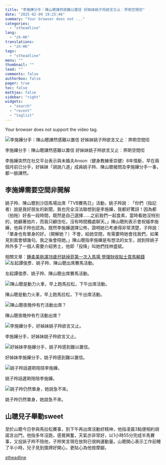 ```yaml
---
title: "李施嬅分手｜陳山聰譁然感難以置信 好姊妹姚子羚欲言又止︰畀啲空間佢"
date: "2025-02-09 19:25:46"
summary: "Your browser does not ..."
categories:
  - "stheadline"
lang:
  - "zh-HK"
translations:
  - "zh-HK"
tags:
  - "stheadline"
menu: ""
thumbnail: ""
lead: ""
comments: false
authorbox: false
pager: true
toc: false
mathjax: false
sidebar: "right"
widgets:
  - "search"
  - "recent"
  - "taglist"
---
```


Your browser does not support the video tag.



![李施嬅分手｜陳山聰譁然感難以置信 好姊妹姚子羚欲言又止︰畀啲空間佢](https://image.stheadline.com/f/680p0/0x0/100/none/3d958b1e63f2d08fe9514cb20c312718/stheadline/inewsmedia/20250209/_2025020919012689297.jpg)

李施嬅分手｜陳山聰譁然感難以置信 好姊妹姚子羚欲言又止︰畀啲空間佢




李施嬅突然在社交平台表示與未婚夫Anson（健身教練車崇健）8年情斷，早在兩個月前已分手，好姊妹「胡說八道」成員姚子羚、陳山聰被問及李施嬅分手一事，都一臉譁然。

李施嬅需要空間非開解
----------

姚子羚、陳山聰到沙田馬場出席「TVB賽馬日」活動，姚子羚說︰「你們（指記者）說是我好朋友的新聞，我也完全沒法聯想到是李施嬅，我都好驚訝！因為都（拍拖）好長一段時間，既然是自己選擇……之前我們一起食素，當時看她沒特別的，她顧著拍片，而我只顧住吃，沒有時間獨處聊天。」陳山聰則表示會祝福李施嬅，他與子羚也認為，既然李施嬅選擇公佈，證明她已考慮得非常清楚，子羚說：「單身也有單身的好。（開解她？）不會，給她空間，有需要時她會找我們，如果見到面會傾幾句。我之後會陪她。」陳山聰指李施嬅是有想法的女生，說到除姚子羚外多了一個人需要介紹男士，他即「投降」叫她們找林盛斌。

相關文章︰[鍾柔美剛滿18歲孖姚焯菲第一次入馬場 學理財收貼士買馬輸錢](https://www.stheadline.com/film-drama/3427087/%E9%8D%BE%E6%9F%94%E7%BE%8E%E5%89%9B%E6%BB%BF18%E6%AD%B2%E5%AD%96%E5%A7%9A%E7%84%AF%E8%8F%B2%E7%AC%AC%E4%B8%80%E6%AC%A1%E5%85%A5%E9%A6%AC%E5%A0%B4-%E5%AD%B8%E7%90%86%E8%B2%A1%E6%94%B6%E8%B2%BC%E5%A3%AB%E8%B2%B7%E9%A6%AC%E8%BC%B8%E9%8C%A2)
 ![左起譚俊彥、姚子羚、陳山聰出席賽馬活動。](https://image.hkhl.hk/f/1024p0/0x0/100/none/3de521a0e47176059f6f37f5046475ad/2025-02/KakaoTalk_20250209_155914765_20.jpg)


左起譚俊彥、姚子羚、陳山聰出席賽馬活動。



 ![陳山聰是動力火車，早上跑馬拉松，下午出席活動。](https://image.hkhl.hk/f/1024p0/0x0/100/none/36cbf5742f37067d2aaea9afbceb4d56/2025-02/KakaoTalk_20250209_155914765_22_1_.jpg)


陳山聰是動力火車，早上跑馬拉松，下午出席活動。



 ![陳山聰夜晚仲有冇活動出席？](https://image.hkhl.hk/f/1024p0/0x0/100/none/9c1b188fd6292d3c5cced5d091b87e21/2025-02/KakaoTalk_20250209_155914765_22.jpg)


陳山聰夜晚仲有冇活動出席？



 ![李施嬅分手，好姊妹姚子羚欲言又止。](https://image.hkhl.hk/f/1024p0/0x0/100/none/8ecb85c8d533276eb70e8f0d25d9a52b/2025-02/KakaoTalk_20250209_155914765_23_1_.jpg)


李施嬅分手，好姊妹姚子羚欲言又止。



 ![好姊妹李施嬅分手，姚子羚感到難以置信。](https://image.hkhl.hk/f/1024p0/0x0/100/none/3d094252c4c5a0e026b0809767cfdc41/2025-02/KakaoTalk_20250209_155914765_23.jpg)


好姊妹李施嬅分手，姚子羚感到難以置信。



 ![姚子羚話遲啲陪陪李施嬅。](https://image.hkhl.hk/f/1024p0/0x0/100/none/08954c0279b3d6826fb6ae3ab5093f32/2025-02/KakaoTalk_20250209_155914765_24_1_.jpg)


姚子羚話遲啲陪陪李施嬅。



 ![姚子羚仍然單身，她說急不來。](https://image.hkhl.hk/f/1024p0/0x0/100/none/a1d84b001e4017771402e60ba340456c/2025-02/KakaoTalk_20250209_155914765_24.jpg)


姚子羚仍然單身，她說急不來。




山聰兒子舉動sweet
-----------

至於山聰今日參與馬拉松賽事，到下午再出席活動好精神，他指凌晨3點便相約胡諾言出門，他指多年沒跑，感覺興奮，天氣亦非常好，以1小時55分完成半馬賽事，又投訴子羚不陪他，子羚笑言現在放狗已很夠運動量。山聰開心表示工作前睡了半小時，兒子見到獎牌好開心，更貼心為他按摩腳。

[stheadline](https://std.stheadline.com/realtime/article/2051755/即時-娛樂-李施嬅分手-陳山聰譁然感難以置信-好姊妹姚子羚欲言又止-畀啲空間佢)
